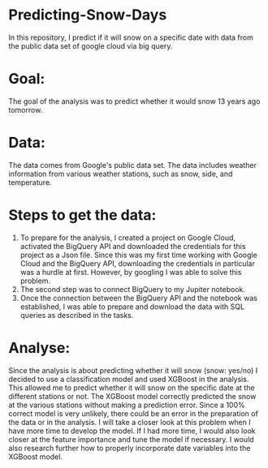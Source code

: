 # Predicting-Snow-Days
In this repository, I predict if it will snow on a specific date with data from the public data set of google cloud via big query.

# Goal:
The goal of the analysis was to predict whether it would snow 13 years ago tomorrow. 

# Data:
The data comes from Google's public data set. The data includes weather information from various weather stations, such as snow, side, and temperature.

# Steps to get the data:
1. To prepare for the analysis, I created a project on Google Cloud, activated the BigQuery API and downloaded the credentials for this project as a Json file. Since this was my first time working with Google Cloud and the BigQuery API, downloading the credentials in particular was a hurdle at first. However, by googling I was able to solve this problem.
2. The second step was to connect BigQuery to my Jupiter notebook.
3. Once the connection between the BigQuery API and the notebook was established, I was able to prepare and download the data with SQL queries as described in the tasks.

# Analyse:
Since the analysis is about predicting whether it will snow (snow: yes/no) I decided to use a classification model and used XGBoost in the analysis. This allowed me to predict whether it will snow on the specific date at the different stations or not.
The XGBoost model correctly predicted the snow at the various stations without making a prediction error. Since a 100% correct model is very unlikely, there could be an error in the preparation of the data or in the analysis. I will take a closer look at this problem when I have more time to develop the model. If I had more time, I would also look closer at the feature importance and tune the model if necessary. I would also research further how to properly incorporate date variables into the XGBoost model.

